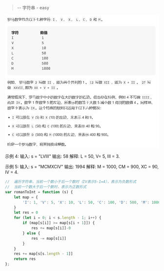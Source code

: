 >  -- 字符串 - easy

<img src="../img/leetcodes/13. 罗马数字转整数.png" />

示例 4:
输入: s = "LVIII"
输出: 58
解释: L = 50, V= 5, III = 3.

示例 5:
输入: s = "MCMXCIV"
输出: 1994
解释: M = 1000, CM = 900, XC = 90, IV = 4.

```javascript
//  遍历字符串，当前一个数小于后一个数时（IV表示5-1=4），表示为负数形式
//  当前一个数大于后一个数时，表示为正数形式
var romanToInt = function (s) {
    let map = {
        'I': 1, 'V': 5, 'X': 10, 'L': 50, 'C': 100, 'D': 500, 'M': 1000
    }
    let res = 0
    for (let i = 0; i < s.length - 1; i++) {
        if (map[s[i]] >= map[s[i + 1]]) {
            res += map[s[i]]-0
        } else {
            res -= map[s[i]]
        }
    }
    res += map[s[s.length - 1]]
    return res
};
```